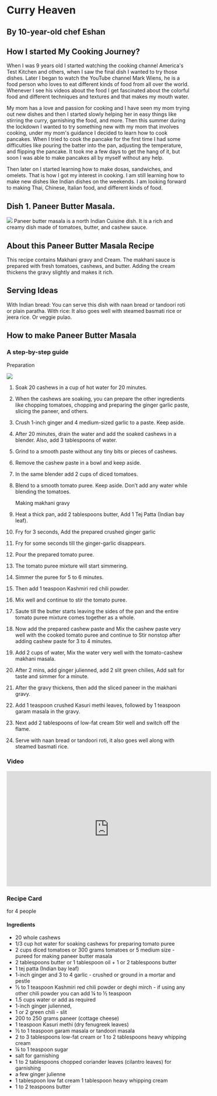 # Curry Heaven
## By 10-year-old chef Eshan

## How I started My Cooking Journey?
When I was 9 years old I started watching the cooking channel America's Test Kitchen and others, when I saw the final dish I wanted to try those dishes. Later I began to watch the YouTube channel Mark Wiens, he is a food person who loves to eat different kinds of food from all over the world. Whenever I see his videos about the food I get fascinated about the colorful food and different techniques and textures and that makes my mouth water.

My mom has a love and passion for cooking and I have seen my mom trying out new dishes and then I started slowly helping her in easy things like stirring the curry, garnishing the food, and more. Then this summer during the lockdown I wanted to try something new with my mom that involves cooking, under my mom's guidance I decided to learn how to cook pancakes. When I tried to cook the pancake for the first time I had some difficulties like pouring the batter into the pan, adjusting the temperature, and flipping the pancake. It took me a few days to get the hang of it, but soon I was able to make pancakes all by myself without any help.

Then later on I started learning how to make dosas, sandwiches, and omelets. That is how I got my interest in cooking. I am still learning how to make new dishes like Indian dishes on the weekends. I am looking forward to making Thai, Chinese, Italian food, and different kinds of food.

## Dish 1. Paneer Butter Masala.
![](20201011_200142.jpg)
Paneer butter masala is a north Indian Cuisine dish. It is a rich and creamy dish made of tomatoes, butter, and cashew sauce.

## About this Paneer Butter Masala Recipe
This recipe contains Makhani gravy and Cream.
The makhani sauce is prepared with fresh tomatoes, cashews, and butter. Adding the cream thickens the gravy slightly and makes it rich.

## Serving Ideas

With Indian bread: You can serve this dish with naan bread or tandoori roti or plain paratha.
With rice: It also goes well with steamed basmati rice or jeera rice.
Or veggie pulao.


## How to make Paneer Butter Masala
### A step-by-step guide
   Preparation
   
   ![](20201009_163415.jpg)
   
1. Soak 20 cashews in a cup of hot water for 20 minutes.
2. When the cashews are soaking, you can prepare the other ingredients like chopping tomatoes, chopping and preparing the ginger garlic paste, slicing the paneer, and others.
3. Crush 1-inch ginger and 4 medium-sized garlic to a paste. Keep aside.
4. After 20 minutes, drain the water and add the soaked cashews in a blender. Also, add 3 tablespoons of water.
5. Grind to a smooth paste without any tiny bits or pieces of cashews.
6. Remove the cashew paste in a bowl and keep aside.
7. In the same blender add 2 cups of diced tomatoes.
8. Blend to a smooth tomato puree. Keep aside. Don’t add any water while blending the tomatoes.

   Making makhani gravy
9. Heat a thick pan, add 2 tablespoons butter, Add 1 Tej Patta (Indian bay leaf).
10. Fry for 3 seconds, Add the prepared crushed ginger garlic
11. Fry for some seconds till the ginger-garlic disappears.
12. Pour the prepared tomato puree.
13. The tomato puree mixture will start simmering.
14. Simmer the puree for 5 to 6 minutes.
15. Then add 1 teaspoon Kashmiri red chili powder.
16. Mix well and continue to stir the tomato puree.
17. Saute till the butter starts leaving the sides of the pan and the entire tomato puree mixture comes together as a whole. 
18.  Now add the prepared cashew paste and Mix the cashew paste very well with the cooked tomato puree and continue to Stir nonstop after adding cashew paste for 3 to 4 minutes.
19. Add 2 cups of water, Mix the water very well with the tomato-cashew makhani masala.
20. After 2 mins, add ginger julienned, add 2 slit green chilies, Add salt for taste and simmer for a minute.
21. After the gravy thickens, then add the sliced paneer in the makhani gravy.
22. Add 1 teaspoon crushed Kasuri methi leaves, followed by 1 teaspoon garam masala in the gravy.
23. Next add 2 tablespoons of low-fat cream Stir well and switch off the flame. 
24. Serve with naan bread or tandoori roti, it also goes well along with steamed basmati rice.

### Video

<iframe width="560" height="315" src="https://www.youtube.com/embed/7AjpRRJiRRY" frameborder="0" allow="accelerometer; autoplay; clipboard-write; encrypted-media; gyroscope; picture-in-picture" allowfullscreen></iframe>

### Recipe Card
for 4 people
#### Ingredients
*  20 whole cashews
* 1/3 cup hot water for soaking cashews
for preparing tomato puree
 * 2 cups diced tomatoes or 300 grams tomatoes or 5 medium size - pureed
for making paneer butter masala
  * 2 tablespoons butter or 1 tablespoon oil + 1 or 2 tablespoons butter
  * 1 tej patta (Indian bay leaf)
  * 1-inch ginger and 3 to 4 garlic - crushed or ground in a mortar and pestle
  * ½ to 1 teaspoon Kashmiri red chili powder or deghi mirch - if using any other chili powder you can add ¼ to ½ teaspoon
  * 1.5 cups water or add as required
  * 1-inch ginger julienned, 
  * 1 or 2 green chili - slit
  * 200 to 250 grams paneer (cottage cheese) 
  * 1 teaspoon Kasuri methi (dry fenugreek leaves) 
  * ½ to 1 teaspoon garam masala or tandoori masala
  * 2 to 3 tablespoons low-fat cream or 1 to 2 tablespoons heavy whipping cream
  * ¼ to 1 teaspoon sugar 
  * salt
 for garnishing
  *  1 to 2 tablespoons chopped coriander leaves (cilantro leaves) for garnishing
  * a few ginger julienne
  * 1 tablespoon low fat cream 1 tablespoon heavy whipping cream
  * 1 to 2 teaspoons butter
 

